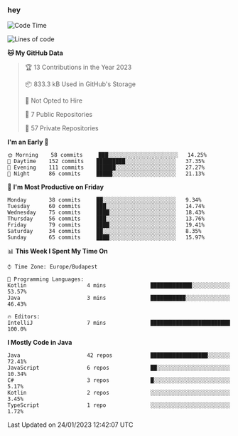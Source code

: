 ### hey

<!--START_SECTION:waka-->
![Code Time](http://img.shields.io/badge/Code%20Time-881%20hrs%2021%20mins-blue)

![Lines of code](https://img.shields.io/badge/From%20Hello%20World%20I%27ve%20Written-651%20Thousand%20lines%20of%20code-blue)

**🐱 My GitHub Data** 

> 🏆 13 Contributions in the Year 2023
 > 
> 📦 833.3 kB Used in GitHub's Storage 
 > 
> 🚫 Not Opted to Hire
 > 
> 📜 7 Public Repositories 
 > 
> 🔑 57 Private Repositories  
 > 
**I'm an Early 🐤** 

```text
🌞 Morning    58 commits     ███░░░░░░░░░░░░░░░░░░░░░░   14.25% 
🌆 Daytime    152 commits    █████████░░░░░░░░░░░░░░░░   37.35% 
🌃 Evening    111 commits    ██████░░░░░░░░░░░░░░░░░░░   27.27% 
🌙 Night      86 commits     █████░░░░░░░░░░░░░░░░░░░░   21.13%

```
📅 **I'm Most Productive on Friday** 

```text
Monday       38 commits     ██░░░░░░░░░░░░░░░░░░░░░░░   9.34% 
Tuesday      60 commits     ███░░░░░░░░░░░░░░░░░░░░░░   14.74% 
Wednesday    75 commits     ████░░░░░░░░░░░░░░░░░░░░░   18.43% 
Thursday     56 commits     ███░░░░░░░░░░░░░░░░░░░░░░   13.76% 
Friday       79 commits     ████░░░░░░░░░░░░░░░░░░░░░   19.41% 
Saturday     34 commits     ██░░░░░░░░░░░░░░░░░░░░░░░   8.35% 
Sunday       65 commits     ████░░░░░░░░░░░░░░░░░░░░░   15.97%

```


📊 **This Week I Spent My Time On** 

```text
⌚︎ Time Zone: Europe/Budapest

💬 Programming Languages: 
Kotlin                   4 mins              █████████████░░░░░░░░░░░░   53.57% 
Java                     3 mins              ███████████░░░░░░░░░░░░░░   46.43%

🔥 Editors: 
IntelliJ                 7 mins              █████████████████████████   100.0%

```

**I Mostly Code in Java** 

```text
Java                     42 repos            ██████████████████░░░░░░░   72.41% 
JavaScript               6 repos             ██░░░░░░░░░░░░░░░░░░░░░░░   10.34% 
C#                       3 repos             █░░░░░░░░░░░░░░░░░░░░░░░░   5.17% 
Kotlin                   2 repos             ░░░░░░░░░░░░░░░░░░░░░░░░░   3.45% 
TypeScript               1 repo              ░░░░░░░░░░░░░░░░░░░░░░░░░   1.72%

```



 Last Updated on 24/01/2023 12:42:07 UTC
<!--END_SECTION:waka-->

